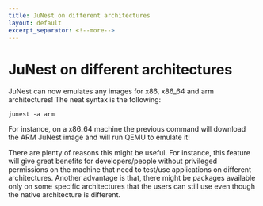 ```yaml
---
title: JuNest on different architectures
layout: default
excerpt_separator: <!--more-->
---
```


JuNest on different architectures
===========

JuNest can now emulates any images for x86, x86\_64 and arm architectures!
The neat syntax is the following:

    junest -a arm

For instance, on a x86\_64 machine the previous command will download
the ARM JuNest image and will run QEMU to emulate it!

There are plenty of reasons this might be useful. For instance, this feature
will give great benefits for developers/people without privileged
permissions on the machine that need to test/use applications on
different architectures. Another advantage is that, there might be packages
available only on some specific architectures that the users can still use
even though the native architecture is different.
